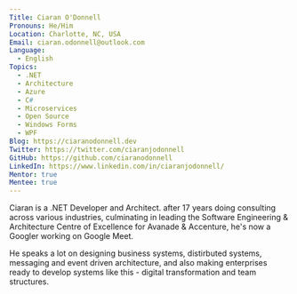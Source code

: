```yaml
---
Title: Ciaran O'Donnell
Pronouns: He/Him
Location: Charlotte, NC, USA
Email: ciaran.odonnell@outlook.com
Language:
  - English
Topics:
  - .NET
  - Architecture
  - Azure
  - C#
  - Microservices
  - Open Source
  - Windows Forms
  - WPF
Blog: https://ciaranodonnell.dev
Twitter: https://twitter.com/ciaranjodonnell
GitHub: https://github.com/ciaranodonnell
LinkedIn: https://www.linkedin.com/in/ciaranjodonnell/
Mentor: true
Mentee: true
---
```

Ciaran is a .NET Developer and Architect. after 17 years doing consulting across various industries, culminating in leading the Software Engineering & Architecture Centre of Excellence for Avanade & Accenture, he's now a Googler working on Google Meet. 

He speaks a lot on designing business systems, distirbuted systems, messaging and event driven architecture, and also making enterprises ready to develop systems like this - digital transformation and team structures.   
